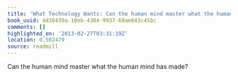 ```yaml
---
title: 'What Technology Wants: Can the human mind master what the human mind has made?'
book_uuid: 4d38439a-10eb-4384-9937-69ae643c45bc
comments: []
highlighted_on: '2013-02-27T03:31:19Z'
location: 0.502479
source: readmill
---
```


Can the human mind master what the human mind has made?